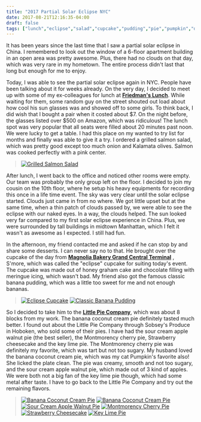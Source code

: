 ```yaml
---
title: "2017 Partial Solar Eclipse NYC"
date: 2017-08-21T12:16:35-04:00
draft: false
tags: ["lunch","eclipse","salad","cupcake","pudding","pie","pumpkin","dessert"]
---
```


It has been years since the last time that I saw a partial solar eclipse in China. I remembered to look out the window of a 6-floor apartment building in an open area was pretty awesome. Plus, there had no clouds on that day, which was very rare in my hometown. The entire process didn't last that long but enough for me to enjoy.

Today, I was able to see the partial solar eclipse again in NYC. People have been talking about it for weeks already. On the very day, I decided to meet up with some of my ex-colleagues for lunch at **[Friedman's Lunch](http://tinyurl.com/yct2k3cy)**. While waiting for them, some random guy on the street shouted out load about how cool his sun glasses was and showed off to some girls. To think back, I did wish that I bought a pair when it costed about $7. On the night before, the glasses listed over $500 on Amazon, which was ridiculous! The lunch spot was very popular that all seats were filled about 20 minutes past noon. We were lucky to get a table. I had this place on my wanted to try list for months and finally was able to give it a try. I ordered a grilled salmon salad, which was pretty good except too much onion and Kalamata olives. Salmon was cooked perfectly with a pink center.

> [![Grilled Salmon Salad](http://tinyurl.com/y9rhtctk "Grilled Salmon Salad")](http://tinyurl.com/y7xm9rrj)

After lunch, I went back to the office and noticed other rooms were empty. Our team was probably the only group left on the floor. I decided to join my cousin on the 10th floor, where he setup his heavy equipments for recording this once in a life time event. The sky was very clear until the solar eclipse started. Clouds just came in from no where. We got little upset but at the same time, when a thin patch of clouds passed by, we were able to see the eclipse with our naked eyes. In a way, the clouds helped. The sun looked very far compared to my first solar eclipse experience in China. Plus, we were surrounded by tall buildings in midtown Manhattan, which I felt it wasn't as awesome as I expected. I still had fun.

In the afternoon, my friend contacted me and asked if he can stop by and share some desserts. I can never say no to that. He brought over the cupcake of the day from **[Magnolia Bakery Grand Central Terminal](http://tinyurl.com/yayfuer)** , S'more, which was called the "eclipse" cupcake for suiting today's event. The cupcake was made out of honey graham cake and chocolate filling with meringue icing, which wasn't bad. My friend also got the famous classic banana pudding, which was a little too sweet for me and not enough bananas.

> [![Eclipse Cupcake](http://tinyurl.com/yan6heoh "Eclipse Cupcake")](http://tinyurl.com/y97x5ajt) [![Classic Banana Pudding](http://tinyurl.com/yaewaycw "Classic Banana Pudding")](http://tinyurl.com/yddhdfmz)

So I decided to take him to the **[Little Pie Company](http://tinyurl.com/ydedgkel)**, which was about 8 blocks from my work. The banana coconut cream pie definitely tasted much better. I found out about the Little Pie Company through Sobsey's Produce in Hoboken, who sold some of their pies. I have had the sour cream apple walnut pie (the best seller), the Montmorency cherry pie, Strawberry cheesecake and the key lime pie. The Montmorency cherry pie was definitely my favorite, which was tart but not too sugary. My husband loved the banana coconut cream pie, which was my cat Pumpkin's favorite also! She licked the plate clean. The pie was creamy, smooth and not too sugary, and the sour cream apple walnut pie, which made out of 3 kind of apples. We were both not a big fan of the key lime pie though, which had some metal after taste. I have to go back to the Little Pie Company and try out the remaining flavors.

> [![Banana Coconut Cream Pie](http://tinyurl.com/y9j9n2d4 "Banana Coconut Cream Pie")](http://tinyurl.com/y95kp6om) [![Banana Coconut Cream Pie](http://tinyurl.com/y7efq5by "Banana Coconut Cream Pie")](http://tinyurl.com/ycu99fjh) [![Sour Cream Apple Walnut Pie](http://tinyurl.com/yb9hmq5l "Sour Cream Apple Walnut Pie")](http://tinyurl.com/y72c7bw8) [![Montmorency Cherry Pie](http://tinyurl.com/yb4j3rey "Montmorency Cherry Pie")](http://tinyurl.com/ybkp5epb) [![Strawberry Cheesecake](http://tinyurl.com/yamvbz3g "Strawberry Cheesecake")](http://tinyurl.com/yd77da7m) [![Key Lime Pie](http://tinyurl.com/ycn5kd9t "Key Lime Pie")](http://tinyurl.com/ycgvg26)
